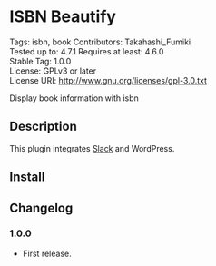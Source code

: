 # ISBN Beautify

Tags: isbn, book
Contributors: Takahashi_Fumiki  
Tested up to: 4.7.1
Requires at least: 4.6.0  
Stable Tag: 1.0.0  
License: GPLv3 or later  
License URI: http://www.gnu.org/licenses/gpl-3.0.txt

Display book information with isbn

## Description

This plugin integrates [Slack](https://slack.com) and WordPress.

## Install


## Changelog

### 1.0.0

* First release.
